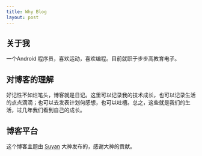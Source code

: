 ```yaml
---
title: Why Blog
layout: post
---
```


## 关于我

一个Android 程序员，喜欢运动，喜欢编程。目前就职于步步高教育电子。

## 对博客的理解

好记性不如烂笔头，博客就是日记。这里可以记录我的技术成长，也可以记录生活的点点滴滴；也可以去发表计划何感想，也可以吐槽。总之，这些就是我们的生活，过几年我们看到自己的成长。

## 博客平台

这个博客主题由 [Suyan](https://github.com/suyan/suyan.github.io) 大神发布的，感谢大神的贡献。
